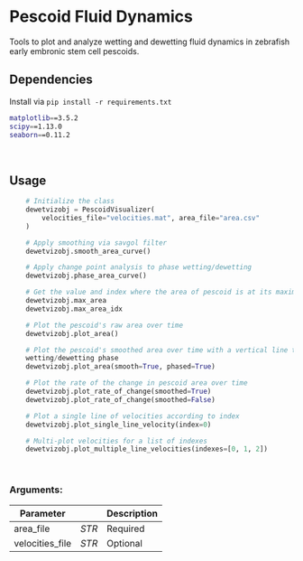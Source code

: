 # Pescoid Fluid Dynamics
Tools to plot and analyze wetting and dewetting fluid dynamics in zebrafish early embronic stem cell pescoids.
&nbsp;

## Dependencies
Install via `pip install -r requirements.txt`
```sh
matplotlib==3.5.2
scipy==1.13.0
seaborn==0.11.2
```
&nbsp;

## Usage

```python
    # Initialize the class
    dewetvizobj = PescoidVisualizer(
        velocities_file="velocities.mat", area_file="area.csv"
    )

    # Apply smoothing via savgol filter
    dewetvizobj.smooth_area_curve()

    # Apply change point analysis to phase wetting/dewetting
    dewetvizobj.phase_area_curve()

    # Get the value and index where the area of pescoid is at its maximum
    dewetvizobj.max_area
    dewetvizobj.max_area_idx

    # Plot the pescoid's raw area over time
    dewetvizobj.plot_area()

    # Plot the pescoid's smoothed area over time with a vertical line to indicate
    wetting/dewetting phase
    dewetvizobj.plot_area(smooth=True, phased=True)

    # Plot the rate of the change in pescoid area over time
    dewetvizobj.plot_rate_of_change(smoothed=True)
    dewetvizobj.plot_rate_of_change(smoothed=False)

    # Plot a single line of velocities according to index
    dewetvizobj.plot_single_line_velocity(index=0)

    # Multi-plot velocities for a list of indexes
    dewetvizobj.plot_multiple_line_velocities(indexes=[0, 1, 2])
```


&nbsp;

### Arguments:
| Parameter     |       | Description                           |
|---------------|-------|---------------------------------------|
| area_file | _STR_ | Required |
| velocities_file      | _STR_ | Optional        |
